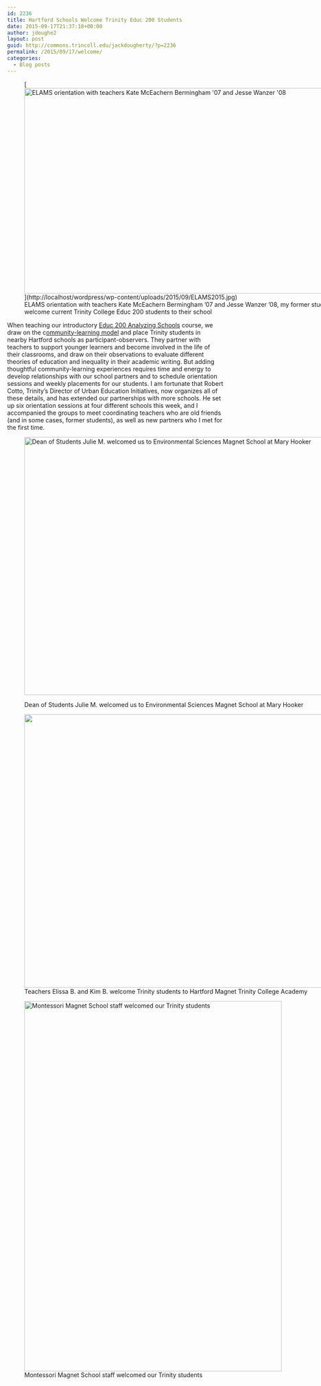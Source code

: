 ```yaml
---
id: 2236
title: Hartford Schools Welcome Trinity Educ 200 Students
date: 2015-09-17T21:37:18+00:00
author: jdoughe2
layout: post
guid: http://commons.trincoll.edu/jackdougherty/?p=2236
permalink: /2015/09/17/welcome/
categories:
  - Blog posts
---
```

<figure id="attachment_2244" style="width: 800px" class="wp-caption aligncenter">[<img class="size-full wp-image-2244" src="http://localhost/wordpress/wp-content/uploads/2015/09/ELAMS2015.jpg" alt="ELAMS orientation with teachers Kate McEachern Bermingham '07 and Jesse Wanzer '08 " width="800" height="478" srcset="http://localhost/wordpress/wp-content/uploads/2015/09/ELAMS2015.jpg 800w, http://localhost/wordpress/wp-content/uploads/2015/09/ELAMS2015-300x179.jpg 300w, http://localhost/wordpress/wp-content/uploads/2015/09/ELAMS2015-768x459.jpg 768w" sizes="(max-width: 767px) 89vw, (max-width: 1000px) 54vw, (max-width: 1071px) 543px, 580px" />](http://localhost/wordpress/wp-content/uploads/2015/09/ELAMS2015.jpg)<figcaption class="wp-caption-text">ELAMS orientation with teachers Kate McEachern Bermingham &#8217;07 and Jesse Wanzer &#8217;08, my former students, who now welcome current Trinity College Educ 200 students to their school</figcaption></figure> 

When teaching our introductory [Educ 200 Analyzing Schools](http://commons.trincoll.edu/jackdougherty/courses/educ200) course, we draw on the c[ommunity-learning model](http://www.trincoll.edu/urbanglobal/cugs/students/cli/Pages/default.aspx) and place Trinity students in nearby Hartford schools as participant-observers. They partner with teachers to support younger learners and become involved in the life of their classrooms, and draw on their observations to evaluate different theories of education and inequality in their academic writing. But adding thoughtful community-learning experiences requires time and energy to develop relationships with our school partners and to schedule orientation sessions and weekly placements for our students. I am fortunate that Robert Cotto, Trinity&#8217;s Director of Urban Education Initiatives, now organizes all of these details, and has extended our partnerships with more schools. He set up six orientation sessions at four different schools this week, and I accompanied the groups to meet coordinating teachers who are old friends (and in some cases, former students), as well as new partners who I met for the first time.<figure id="attachment_2246" style="width: 800px" class="wp-caption aligncenter">

[<img class="size-full wp-image-2246" src="http://localhost/wordpress/wp-content/uploads/2015/09/EnvSciMaryHooker2015.jpg" alt="Dean of Students Julie M. welcomed us to Environmental Sciences Magnet School at Mary Hooker" width="800" height="600" srcset="http://localhost/wordpress/wp-content/uploads/2015/09/EnvSciMaryHooker2015.jpg 800w, http://localhost/wordpress/wp-content/uploads/2015/09/EnvSciMaryHooker2015-300x225.jpg 300w, http://localhost/wordpress/wp-content/uploads/2015/09/EnvSciMaryHooker2015-768x576.jpg 768w" sizes="(max-width: 767px) 89vw, (max-width: 1000px) 54vw, (max-width: 1071px) 543px, 580px" />](http://localhost/wordpress/wp-content/uploads/2015/09/EnvSciMaryHooker2015.jpg)<figcaption class="wp-caption-text">Dean of Students Julie M. welcomed us to Environmental Sciences Magnet School at Mary Hooker</figcaption></figure> <figure id="attachment_2237" style="width: 800px" class="wp-caption alignnone">[<img class="wp-image-2237 size-full" src="http://localhost/wordpress/wp-content/uploads/2015/09/HMTCA-Bird-Cotto.jpg" alt="" width="800" height="636" srcset="http://localhost/wordpress/wp-content/uploads/2015/09/HMTCA-Bird-Cotto.jpg 800w, http://localhost/wordpress/wp-content/uploads/2015/09/HMTCA-Bird-Cotto-300x239.jpg 300w, http://localhost/wordpress/wp-content/uploads/2015/09/HMTCA-Bird-Cotto-768x611.jpg 768w" sizes="(max-width: 767px) 89vw, (max-width: 1000px) 54vw, (max-width: 1071px) 543px, 580px" />](http://localhost/wordpress/wp-content/uploads/2015/09/HMTCA-Bird-Cotto.jpg)<figcaption class="wp-caption-text">Teachers Elissa B. and Kim B. welcome Trinity students to Hartford Magnet Trinity College Academy</figcaption></figure> <figure id="attachment_2247" style="width: 600px" class="wp-caption aligncenter">[<img class="size-full wp-image-2247" src="http://localhost/wordpress/wp-content/uploads/2015/09/MontessoriMagnet2015.jpg" alt="Montessori Magnet School staff welcomed our Trinity students" width="600" height="861" srcset="http://localhost/wordpress/wp-content/uploads/2015/09/MontessoriMagnet2015.jpg 600w, http://localhost/wordpress/wp-content/uploads/2015/09/MontessoriMagnet2015-209x300.jpg 209w" sizes="(max-width: 600px) 100vw, 600px" />](http://localhost/wordpress/wp-content/uploads/2015/09/MontessoriMagnet2015.jpg)<figcaption class="wp-caption-text">Montessori Magnet School staff welcomed our Trinity students</figcaption></figure>
